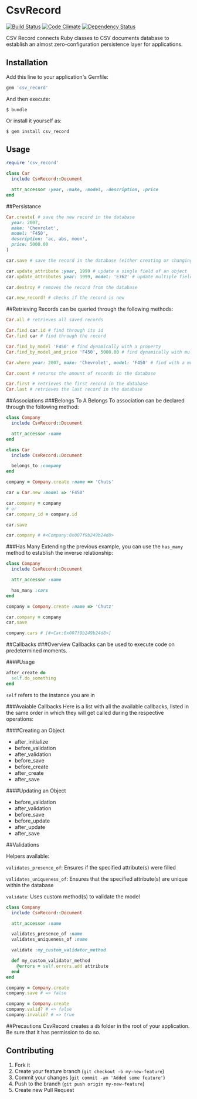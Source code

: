 # CsvRecord

[![Build Status](https://secure.travis-ci.org/lukasalexandre/csv_record.png)](http://travis-ci.org/lukasalexandre/csv_record) [![Code Climate](https://codeclimate.com/badge.png)](https://codeclimate.com/github/lukasalexandre/csv_record) [![Dependency Status](https://gemnasium.com/lukasalexandre/csv_record.png)](https://gemnasium.com/lukasalexandre/csv_record)

CSV Record connects Ruby classes to CSV documents database to establish an almost zero-configuration persistence layer for applications.

## Installation

Add this line to your application's Gemfile:

```ruby
gem 'csv_record'
```

And then execute:

```
$ bundle
```

Or install it yourself as:

```
$ gem install csv_record
```

## Usage

```ruby
require 'csv_record'

class Car
  include CsvRecord::Document

  attr_accessor :year, :make, :model, :description, :price
end
```

##Persistance
```ruby
Car.create( # save the new record in the database
  year: 2007,
  make: 'Chevrolet',
  model: 'F450',
  description: 'ac, abs, moon',
  price: 5000.00
)

car.save # save the record in the database (either creating or changing)

car.update_attribute :year, 1999 # update a single field of an object
car.update_attributes year: 1999, model: 'E762' # update multiple fields at the same time

car.destroy # removes the record from the database

car.new_record? # checks if the record is new
```

##Retrieving
Records can be queried through the following methods:

```ruby
Car.all # retrieves all saved records

Car.find car.id # find through its id
Car.find car # find through the record

Car.find_by_model 'F450' # find dynamically with a property
Car.find_by_model_and_price 'F450', 5000.00 # find dynamically with multiple properties

Car.where year: 2007, make: 'Chevrolet', model: 'F450' # find with a multiple parameters hash

Car.count # returns the amount of records in the database

Car.first # retrieves the first record in the database
Car.last # retrieves the last record in the database
```

##Associations
###Belongs To
A Belongs To association can be declared through the following method:

```ruby
class Company
  include CsvRecord::Document

  attr_accessor :name
end

class Car
  include CsvRecord::Document

  belongs_to :company
end

company = Company.create :name => 'Chuts'

car = Car.new :model => 'F450'

car.company = company
# or
car.company_id = company.id

car.save

car.company # #<Company:0x007f9b249b24d8>
```

###Has Many
Extending the previous example, you can use the `has_many` method to establish the inverse relationship:

```ruby
class Company
  include CsvRecord::Document

  attr_accessor :name

  has_many :cars
end

company = Company.create :name => 'Chutz'

car.company = company
car.save

company.cars # [#<Car:0x007f9b249b24d8>]
```

##Callbacks
###Overview
Callbacks can be used to execute code on predetermined moments.

####Usage
```ruby
after_create do
  self.do_something
end
```
`self` refers to the instance you are in

###Avaiable Callbacks
Here is a list with all the available callbacks, listed in the same order in which they will get called during the respective operations:

####Creating an Object
* after_initialize
* before_validation
* after_validation
* before_save
* before_create
* after_create
* after_save

####Updating an Object
* before_validation
* after_validation
* before_save
* before_update
* after_update
* after_save

##Validations

Helpers available:

`validates_presence_of`: Ensures if the specified attribute(s) were filled

`validates_uniqueness_of`: Ensures that the specified attribute(s) are unique within the database

`validate`: Uses custom method(s) to validate the model

```ruby
class Company
  include CsvRecord::Document

  attr_accessor :name

  validates_presence_of :name
  validates_uniqueness_of :name

  validate :my_custom_validator_method

  def my_custom_validator_method
    @errors = self.errors.add attribute
  end
end

company = Company.create
company.save # => false

company = Company.create
company.valid? # => false
company.invalid? # => true

```

##Precautions
CsvRecord creates a `db` folder in the root of your application. Be sure that it has permission to do so.

## Contributing

1. Fork it
2. Create your feature branch (`git checkout -b my-new-feature`)
3. Commit your changes (`git commit -am 'Added some feature'`)
4. Push to the branch (`git push origin my-new-feature`)
5. Create new Pull Request

